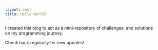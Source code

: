 ```yaml
---
layout: post
title: Hello World!
---
```


I created this blog to act as a mini-repository of challenges, and solutions on my programming journey.

Check back regularily for new updates!
